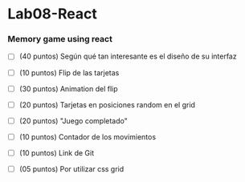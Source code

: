 # Lab08-React
### Memory game using react


- [ ] (40 puntos) Según qué tan interesante es el diseño de su interfaz
- [ ] (10 puntos) Flip de las tarjetas 
- [ ] (30 puntos) Animation del flip
- [ ] (20 puntos) Tarjetas en posiciones random en el grid
- [ ] (20 puntos) "Juego completado"
- [ ] (10 puntos) Contador de los movimientos
- [ ] (10 puntos) Link de Git
- [ ] (05 puntos) Por utilizar css grid

